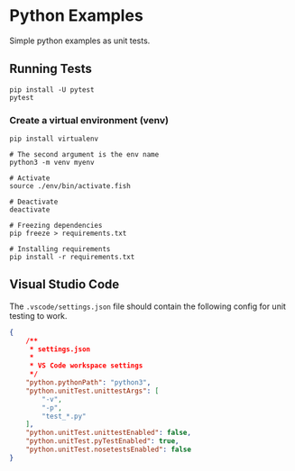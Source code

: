 # Python Examples

Simple python examples as unit tests.

## Running Tests

```shell
pip install -U pytest
pytest

```

### Create a virtual environment (venv)

```shell
pip install virtualenv

# The second argument is the env name
python3 -m venv myenv

# Activate
source ./env/bin/activate.fish

# Deactivate
deactivate

# Freezing dependencies
pip freeze > requirements.txt

# Installing requirements
pip install -r requirements.txt

```

## Visual Studio Code

The `.vscode/settings.json` file should contain the following config for unit
testing to work.

```json
{
    /**
     * settings.json
     *
     * VS Code workspace settings
     */
    "python.pythonPath": "python3",
    "python.unitTest.unittestArgs": [
        "-v",
        "-p",
        "test_*.py"
    ],
    "python.unitTest.unittestEnabled": false,
    "python.unitTest.pyTestEnabled": true,
    "python.unitTest.nosetestsEnabled": false
}
```